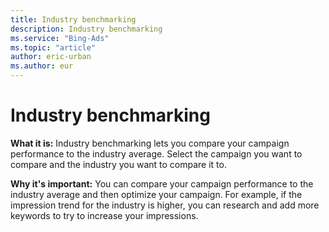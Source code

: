 ```yaml
---
title: Industry benchmarking
description: Industry benchmarking
ms.service: "Bing-Ads"
ms.topic: "article"
author: eric-urban
ms.author: eur
---
```


# Industry benchmarking

**What it is:**  Industry benchmarking lets you compare your campaign performance to the industry average. Select the campaign you want to compare and the industry you want to compare it to.

**Why it's important:**  You can compare your campaign performance to the industry average and then optimize your campaign. For example, if the impression trend for the industry is higher, you can research and add more keywords to try to increase your impressions.


